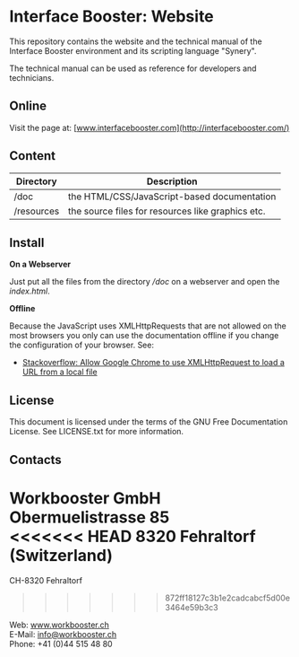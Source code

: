 Interface Booster: Website
===================================

This repository contains the website and the technical manual of the Interface Booster environment and its scripting language "Synery". 

The technical manual can be used as reference for developers and technicians.

## Online

Visit the page at: [www.interfacebooster.com](http://interfacebooster.com/)

## Content

Directory | Description
----------| -------------
/doc | the HTML/CSS/JavaScript-based documentation
/resources | the source files for resources like graphics etc.

## Install

**On a Webserver**

Just put all the files from the directory */doc* on a webserver and open the *index.html*.

**Offline**

Because the JavaScript uses XMLHttpRequests that are not allowed on the most browsers you only can use the documentation offline if you change the configuration of your browser. See:

* [Stackoverflow: Allow Google Chrome to use XMLHttpRequest to load a URL from a local file](http://stackoverflow.com/questions/4819060/allow-google-chrome-to-use-xmlhttprequest-to-load-a-url-from-a-local-file)

## License

This document is licensed under the terms of the GNU Free Documentation License. See LICENSE.txt for more information.

## Contacts

Workbooster GmbH<br/>
Obermuelistrasse 85<br/>
<<<<<<< HEAD
8320 Fehraltorf (Switzerland)<br/>
=======
CH-8320 Fehraltorf<br/>
>>>>>>> 872ff18127c3b1e2cadcabcf5d00e3464e59b3c3

Web: www.workbooster.ch<br/>
E-Mail: info@workbooster.ch<br/>
Phone: +41 (0)44 515 48 80<br/>
